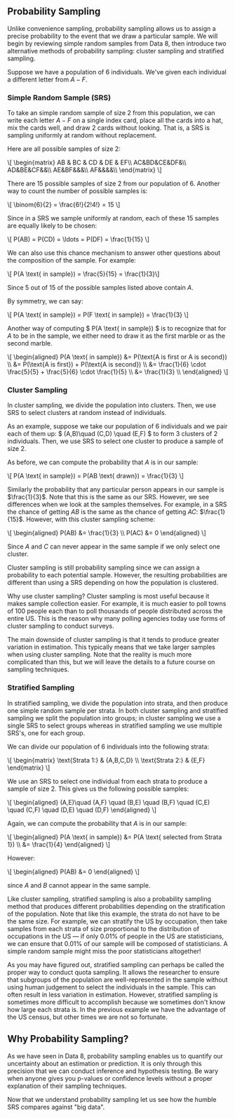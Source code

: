 ## Probability Sampling

Unlike convenience sampling, probability sampling allows us to assign a precise
probability to the event that we draw a particular sample. We will begin by
reviewing simple random samples from Data 8, then introduce two alternative
methods of probability sampling: cluster sampling and stratified sampling.

Suppose we have a population of $6$ individuals. We've given each individual a
different letter from $A-F$.

### Simple Random Sample (SRS)

To take an simple random sample of size $2$ from this population, we can write
each letter $A-F$ on a single index card, place all the cards into a hat, mix
the cards well, and draw $2$ cards without looking. That is, a SRS is sampling
uniformly at random without replacement.

Here are all possible samples of size 2:

\\[
\begin{matrix}
AB & BC & CD & DE & EF\\\\
AC&BD&CE&DF&\\\\
AD&BE&CF&&\\\\
AE&BF&&&\\\\
AF&&&&\\\\
\end{matrix}
\\]

There are $15$ possible samples of size $2$ from our population of $6$. Another
way to count the number of possible samples is:

\\[
\binom{6}{2} = \frac{6!}{2!4!} = 15
\\]

Since in a SRS we sample uniformly at random, each of these $15$ samples are
equally likely to be chosen:

\\[ P(AB) = P(CD) = \ldots = P(DF) = \frac{1}{15} \\]

We can also use this chance mechanism to answer other questions about the
composition of the sample. For example:

\\[ P(A \text{ in sample}) = \frac{5}{15} = \frac{1}{3}\\]

Since $5$ out of $15$ of the possible samples listed above contain $A$.

By symmetry, we can say:

\\[ P(A \text{ in sample}) = P(F \text{ in sample}) = \frac{1}{3} \\]

Another way of computing $ P(A \text{ in sample}) $ is to recognize that for
$A$ to be in the sample, we either need to draw it as the first marble or as
the second marble.

\\[
\begin{aligned}
P(A \text{ in sample}) &= P(\text{A is first or A is second}) \\\\
&= P(\text{A is first}) + P(\text{A is second}) \\\\
&= \frac{1}{6} \cdot \frac{5}{5} + \frac{5}{6} \cdot \frac{1}{5} \\\\
&= \frac{1}{3} \\\\
\end{aligned}
\\]

### Cluster Sampling

In cluster sampling, we divide the population into clusters. Then, we use SRS
to select clusters at random instead of individuals.

As an example, suppose we take our population of $6$ individuals and we pair
each of them up: $ (A,B)\quad (C,D) \quad (E,F) $ to form 3 clusters of 2
individuals. Then, we use SRS to select one cluster to produce a sample of size 2.

As before, we can compute the probability that $A$ is in our sample:

\\[ P(A \text{ in sample}) = P(AB \text{ drawn}) = \frac{1}{3} \\]

Similarly the probability that any particular person appears in our sample is
$\frac{1}{3}$. Note that this is the same as our SRS. However, we see
differences when we look at the samples themselves. For example, in a SRS the
chance of getting $AB$ is the same as the chance of getting $AC$:
$\frac{1}{15}$. However, with this cluster sampling scheme:

\\[
\begin{aligned}
P(AB) &= \frac{1}{3} \\\\
P(AC) &= 0
\end{aligned}
\\]

Since $A$ and $C$ can never appear in the same sample if we only select one
cluster.

Cluster sampling is still probability sampling since we can assign a
probability to each potential sample. However, the resulting probabilities are
different than using a SRS depending on how the population is clustered.

Why use cluster sampling? Cluster sampling is most useful because it makes
sample collection easier. For example, it is much easier to poll towns of 100
people each than to poll thousands of people distributed across the entire US.
This is the reason why many polling agencies today use forms of cluster
sampling to conduct surveys.

The main downside of cluster sampling is that it tends to produce greater
variation in estimation. This typically means that we take larger samples when
using cluster sampling. Note that the reality is much more complicated than
this, but we will leave the details to a future course on sampling techniques.

### Stratified Sampling

In stratified sampling, we divide the population into strata, and then produce
one simple random sample per strata. In both cluster sampling and stratified
sampling we split the population into groups; in cluster sampling we use a
single SRS to select groups whereas in stratified sampling we use multiple
SRS's, one for each group.

We can divide our population of 6 individuals into the following strata:

\\[
\begin{matrix}
\text{Strata 1:} & \{A,B,C,D\} \\\\
\text{Strata 2:} & \{E,F\}
\end{matrix}
\\]

We use an SRS to select one individual from each strata to produce a sample of
size $2$. This gives us the following possible samples:

\\[
\begin{aligned}
(A,E)\quad (A,F) \quad (B,E) \quad (B,F) \quad (C,E) \quad (C,F)
\quad (D,E) \quad (D,F)
\end{aligned}
\\]

Again, we can compute the probability that $A$ is in our sample:

\\[
\begin{aligned}
P(A \text{ in sample}) &= P(A \text{ selected from Strata 1}) \\\\
&= \frac{1}{4}
\end{aligned}
\\]

However:

\\[
\begin{aligned}
P(AB) &= 0
\end{aligned}
\\]

since $A$ and $B$ cannot appear in the same sample.

Like cluster sampling, stratified sampling is also a probability sampling
method that produces different probabilities depending on the stratification of
the population. Note that like this example, the strata do not have to be the
same size. For example, we can stratify the US by occupation, then take samples
from each strata of size proportional to the distribution of occupations in the
US — if only 0.01% of people in the US are statisticians, we can ensure that
0.01% of our sample will be composed of statisticians. A simple random sample
might miss the poor statisticians altogether!

As you may have figured out, stratified sampling can perhaps be called the
proper way to conduct quota sampling. It allows the researcher to ensure that
subgroups of the population are well-represented in the sample without using
human judgement to select the individuals in the sample. This can often result
in less variation in estimation. However, stratified sampling is sometimes more
difficult to accomplish because we sometimes don't know how large each strata
is. In the previous example we have the advantage of the US census, but other
times we are not so fortunate.

## Why Probability Sampling?

As we have seen in Data 8, probability sampling enables us to quantify our
uncertainty about an estimation or prediction. It is only through this
precision that we can conduct inference and hypothesis testing. Be wary when
anyone gives you p-values or confidence levels without a proper explanation of
their sampling techniques.

Now that we understand probability sampling let us see how the humble SRS
compares against "big data".
